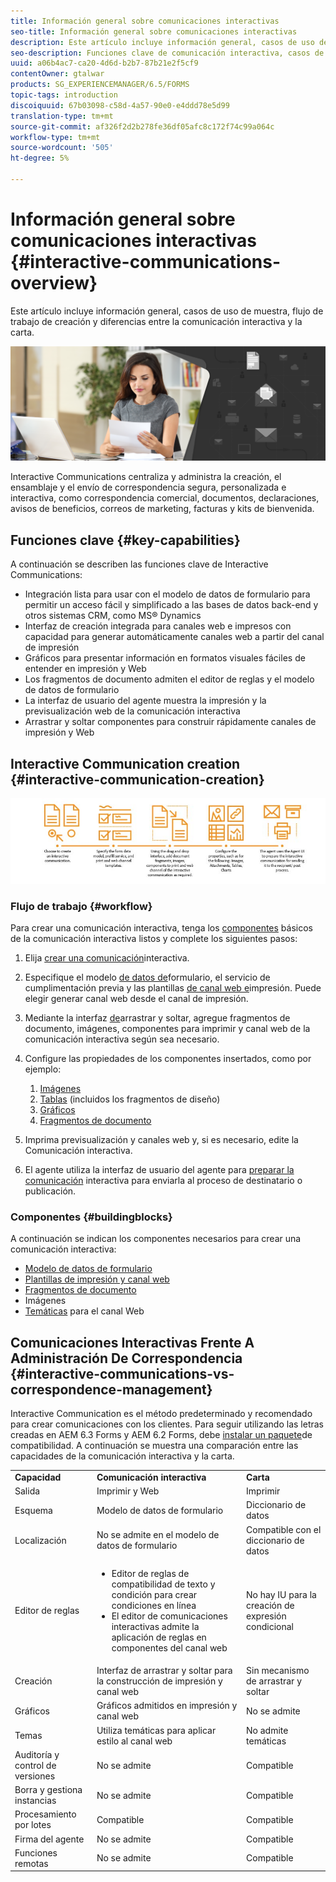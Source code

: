 ```yaml
---
title: Información general sobre comunicaciones interactivas
seo-title: Información general sobre comunicaciones interactivas
description: Este artículo incluye información general, casos de uso de muestra, flujo de trabajo de creación y diferencias entre la comunicación interactiva y la carta.
seo-description: Funciones clave de comunicación interactiva, casos de uso de muestra, flujo de trabajo de creación y diferencias entre la comunicación interactiva y la administración de correspondencia
uuid: a06b4ac7-ca20-4d6d-b2b7-87b21e2f5cf9
contentOwner: gtalwar
products: SG_EXPERIENCEMANAGER/6.5/FORMS
topic-tags: introduction
discoiquuid: 67b03098-c58d-4a57-90e0-e4ddd78e5d99
translation-type: tm+mt
source-git-commit: af326f2d2b278fe36df05afc8c172f74c99a064c
workflow-type: tm+mt
source-wordcount: '505'
ht-degree: 5%

---
```



# Información general sobre comunicaciones interactivas {#interactive-communications-overview}

Este artículo incluye información general, casos de uso de muestra, flujo de trabajo de creación y diferencias entre la comunicación interactiva y la carta.

![](do-not-localize/correspondence-management.png)

Interactive Communications centraliza y administra la creación, el ensamblaje y el envío de correspondencia segura, personalizada e interactiva, como correspondencia comercial, documentos, declaraciones, avisos de beneficios, correos de marketing, facturas y kits de bienvenida.

## Funciones clave {#key-capabilities}

A continuación se describen las funciones clave de Interactive Communications:

* Integración lista para usar con el modelo de datos de formulario para permitir un acceso fácil y simplificado a las bases de datos back-end y otros sistemas CRM, como MS® Dynamics
* Interfaz de creación integrada para canales web e impresos con capacidad para generar automáticamente canales web a partir del canal de impresión
* Gráficos para presentar información en formatos visuales fáciles de entender en impresión y Web
* Los fragmentos de documento admiten el editor de reglas y el modelo de datos de formulario
* La interfaz de usuario del agente muestra la impresión y la previsualización web de la comunicación interactiva
* Arrastrar y soltar componentes para construir rápidamente canales de impresión y Web

## Interactive Communication creation  {#interactive-communication-creation}

![interactive_Communication-01](assets/interactive_communication-01.jpg)

### Flujo de trabajo {#workflow}

Para crear una comunicación interactiva, tenga los [componentes](#buildingblocks) básicos de la comunicación interactiva listos y complete los siguientes pasos:

1. Elija [crear una comunicación](/help/forms/using/create-interactive-communication.md)interactiva.

1. Especifique el modelo [de datos de](/help/forms/using/data-integration.md)formulario, el servicio de cumplimentación previa y las plantillas [de canal web e](/help/forms/using/web-channel-print-channel.md)impresión. Puede elegir generar canal web desde el canal de impresión.

1. Mediante la interfaz [de](/help/forms/using/introduction-interactive-communication-authoring.md)arrastrar y soltar, agregue fragmentos de documento, imágenes, componentes para imprimir y canal web de la comunicación interactiva según sea necesario.
1. Configure las propiedades de los componentes insertados, como por ejemplo:

   1. [Imágenes](/help/forms/using/create-interactive-communication.md#step2)
   1. [Tablas](/help/forms/using/create-interactive-communication.md#tables) (incluidos los fragmentos de diseño)
   1. [Gráficos](/help/forms/using/chart-component-interactive-communications.md)
   1. [Fragmentos de documento](/help/forms/using/create-interactive-communication.md#document-fragment-properties)

1. Imprima previsualización y canales web y, si es necesario, edite la Comunicación interactiva.
1. El agente utiliza la interfaz de usuario del agente para [preparar la comunicación](/help/forms/using/prepare-send-interactive-communication.md) interactiva para enviarla al proceso de destinatario o publicación.

### Componentes {#buildingblocks}

A continuación se indican los componentes necesarios para crear una comunicación interactiva:

* [Modelo de datos de formulario](/help/forms/using/data-integration.md)
* [Plantillas de impresión y canal web](/help/forms/using/web-channel-print-channel.md)
* [Fragmentos de documento](/help/forms/using/document-fragments.md)
* Imágenes
* [Temáticas](/help/forms/using/themes.md) para el canal Web

## Comunicaciones Interactivas Frente A Administración De Correspondencia {#interactive-communications-vs-correspondence-management}

Interactive Communication es el método predeterminado y recomendado para crear comunicaciones con los clientes. Para seguir utilizando las letras creadas en AEM 6.3 Forms y AEM 6.2 Forms, debe [instalar un paquete](/help/forms/using/compatibility-package.md)de compatibilidad. A continuación se muestra una comparación entre las capacidades de la comunicación interactiva y la carta.

<table>
 <tbody>
  <tr>
   <td><strong>Capacidad</strong></td>
   <td><strong>Comunicación interactiva</strong></td>
   <td><strong>Carta</strong></td>
  </tr>
  <tr>
   <td>Salida</td>
   <td>Imprimir y Web</td>
   <td>Imprimir</td>
  </tr>
  <tr>
   <td>Esquema</td>
   <td>Modelo de datos de formulario </td>
   <td>Diccionario de datos </td>
  </tr>
  <tr>
   <td>Localización</td>
   <td>No se admite en el modelo de datos de formulario</td>
   <td>Compatible con el diccionario de datos</td>
  </tr>
  <tr>
   <td>Editor de reglas</td>
   <td>
    <ul>
     <li>Editor de reglas de compatibilidad de texto y condición para crear condiciones en línea</li>
     <li>El editor de comunicaciones interactivas admite la aplicación de reglas en componentes del canal web</li>
    </ul> </td>
   <td>No hay IU para la creación de expresión condicional</td>
  </tr>
  <tr>
   <td>Creación  </td>
   <td>Interfaz de arrastrar y soltar para la construcción de impresión y canal web</td>
   <td>Sin mecanismo de arrastrar y soltar </td>
  </tr>
  <tr>
   <td>Gráficos</td>
   <td>Gráficos admitidos en impresión y canal web</td>
   <td>No se admite</td>
  </tr>
  <tr>
   <td>Temas</td>
   <td>Utiliza temáticas para aplicar estilo al canal web</td>
   <td>No admite temáticas</td>
  </tr>
  <tr>
   <td>Auditoría y control de versiones</td>
   <td>No se admite</td>
   <td>Compatible</td>
  </tr>
  <tr>
   <td>Borra y gestiona instancias</td>
   <td>No se admite</td>
   <td>Compatible</td>
  </tr>
  <tr>
   <td>Procesamiento por lotes</td>
   <td>Compatible </td>
   <td>Compatible</td>
  </tr>
  <tr>
   <td>Firma del agente</td>
   <td>No se admite</td>
   <td>Compatible</td>
  </tr>
  <tr>
   <td>Funciones remotas</td>
   <td>No se admite</td>
   <td>Compatible</td>
  </tr>
 </tbody>
</table>

